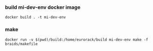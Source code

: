 ### build mi-dev-env docker image

````
docker build . -t mi-dev-env
````

### make 

````
docker run -v $(pwd)/build:/home/eurorack/build mi-dev-env make -f braids/makefile
````



